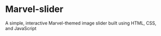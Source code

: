 # Marvel-slider
A simple, interactive Marvel-themed image slider built using HTML, CSS, and JavaScript
